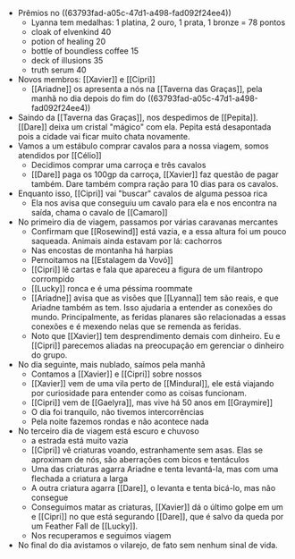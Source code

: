 - Prêmios no ((63793fad-a05c-47d1-a498-fad092f24ee4))
	- Lyanna tem medalhas: 1 platina, 2 ouro, 1 prata, 1 bronze = 78 pontos
	- cloak of elvenkind 40
	- potion of healing 20
	- bottle of boundless coffee 15
	- deck of illusions 35
	- truth serum 40
- Novos membros: [[Xavier]] e [[Cipri]]
	- [[Ariadne]] os apresenta a nós na [[Taverna das Graças]], pela manhã no dia depois do fim do ((63793fad-a05c-47d1-a498-fad092f24ee4))
- Saindo da [[Taverna das Graças]], nos despedimos de [[Pepita]]. [[Dare]] deixa um cristal "mágico" com ela. Pepita está desapontada pois a cidade vai ficar muito chata novamente.
- Vamos a um estábulo comprar cavalos para a nossa viagem, somos atendidos por [[Célio]]
	- Decidimos comprar uma carroça e três cavalos
	- [[Dare]] paga os 100gp da carroça, [[Xavier]] faz questão de pagar também. Dare também compra ração para 10 dias para os cavalos.
- Enquanto isso, [[Cipri]] vai "buscar" cavalos de alguma pessoa rica
	- Ela nos avisa que conseguiu um cavalo para ela e nos encontra na saída, chama o cavalo de [[Camaro]]
- No primeiro dia de viagem, passamos por várias caravanas mercantes
	- Confirmam que [[Rosewind]] está vazia, e a essa altura foi um pouco saqueada. Animais ainda estavam por lá: cachorros
	- Nas encostas de montanha há harpias
	- Pernoitamos na [[Estalagem da Vovó]]
	- [[Cipri]] lê cartas e fala que apareceu a figura de um filantropo corrompido
	- [[Lucky]] ronca e é uma péssima roommate
	- [[Ariadne]] avisa que as visões que [[Lyanna]] tem são reais, e que Ariadne também as tem. Isso ajudaria a entender as conexões do mundo. Principalmente, as feridas planares são relacionadas a essas conexões e é mexendo nelas que se remenda as feridas.
	- Noto que [[Xavier]] tem desprendimento demais com dinheiro. Eu e [[Cipri]] parecemos aliadas na preocupação em gerenciar o dinheiro do grupo.
- No dia seguinte, mais nublado, saímos pela manhã
	- Contamos a [[Xavier]] e [[Cipri]] sobre nossos
	- [[Xavier]] vem de uma vila perto de [[Mindural]], ele está viajando por curiosidade para entender como as coisas funcionam.
	- [[Cipri]] vem de [[Gaelyra]], mas vive há 50 anos em [[Graymire]]
	- O dia foi tranquilo, não tivemos intercorrências
	- Pela noite fazemos rondas e não acontece nada
- No terceiro dia de viagem está escuro e chuvoso
	- a estrada está muito vazia
	- [[Cipri]] vê criaturas voando, estranhamente sem asas. Elas se aproximam de nós, são aberrações com bicos e tentáculos
	- Uma das criaturas agarra Ariadne e tenta levantá-la, mas com uma flechada a criatura a larga
	- A outra criatura agarra [[Dare]], o levanta e tenta bicá-lo, mas não consegue
	- Conseguimos matar as criaturas, [[Xavier]] dá o último golpe em um e [[Cipri]] no que está segurando [[Dare]], que é salvo da queda por um Feather Fall de [[Lucky]].
	- Nos recuperamos e seguimos viagem
- No final do dia avistamos o vilarejo, de fato sem nenhum sinal de vida.